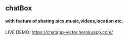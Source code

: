 ## chatBox
#### with feature of sharing pics,music,videos,location etc.

LIVE DEMO: https://chatapp-victor.herokuapp.com/
